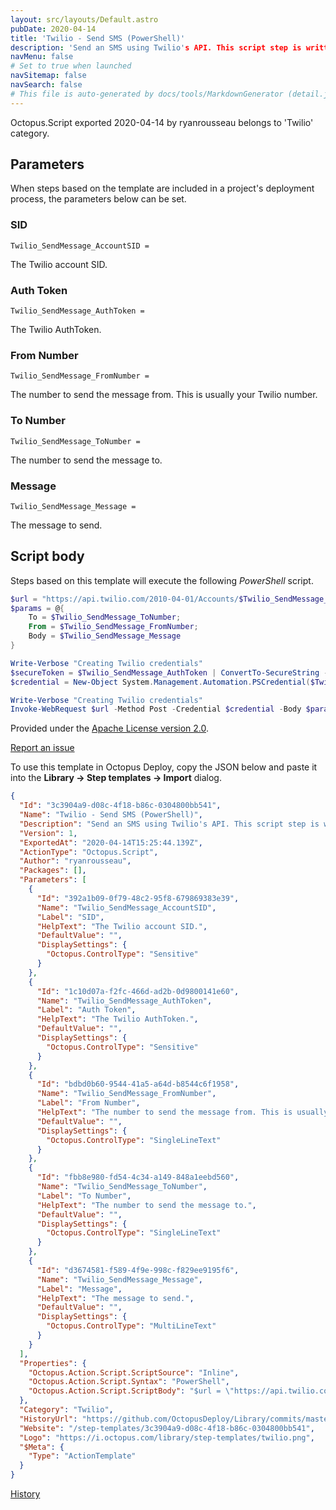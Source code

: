 ```yaml
---
layout: src/layouts/Default.astro
pubDate: 2020-04-14
title: 'Twilio - Send SMS (PowerShell)'
description: 'Send an SMS using Twilio's API. This script step is written in PowerShell.'
navMenu: false
# Set to true when launched
navSitemap: false
navSearch: false
# This file is auto-generated by docs/tools/MarkdownGenerator (detail.js)
---
```


Octopus.Script exported 2020-04-14 by ryanrousseau belongs to 'Twilio' category.

## Parameters

When steps based on the template are included in a project's deployment process, the parameters below can be set.


<div class="param">

### SID

`Twilio_SendMessage_AccountSID = `

The Twilio account SID.

</div>
        
<div class="param">

### Auth Token

`Twilio_SendMessage_AuthToken = `

The Twilio AuthToken.

</div>
        
<div class="param">

### From Number

`Twilio_SendMessage_FromNumber = `

The number to send the message from. This is usually your Twilio number.

</div>
        
<div class="param">

### To Number

`Twilio_SendMessage_ToNumber = `

The number to send the message to.

</div>
        
<div class="param">

### Message

`Twilio_SendMessage_Message = `

The message to send.

</div>
        

## Script body

Steps based on this template will execute the following *PowerShell* script.

```powershell
$url = "https://api.twilio.com/2010-04-01/Accounts/$Twilio_SendMessage_AccountSID/Messages.json"
$params = @{
    To = $Twilio_SendMessage_ToNumber;
    From = $Twilio_SendMessage_FromNumber;
    Body = $Twilio_SendMessage_Message
}

Write-Verbose "Creating Twilio credentials"
$secureToken = $Twilio_SendMessage_AuthToken | ConvertTo-SecureString -asPlainText -Force
$credential = New-Object System.Management.Automation.PSCredential($Twilio_SendMessage_AccountSID, $secureToken)

Write-Verbose "Creating Twilio credentials"
Invoke-WebRequest $url -Method Post -Credential $credential -Body $params -UseBasicParsing

```

Provided under the [Apache License version 2.0](https://github.com/OctopusDeploy/Library/blob/master/LICENSE.txt).

[Report an issue](https://github.com/OctopusDeploy/Library/issues/new?assignees=&labels=&projects=&template=bug-report.yml&title=Issue%20with%20Twilio%20-%20Send%20SMS%20(PowerShell)&step-template=Twilio%20-%20Send%20SMS%20(PowerShell))

<div class="get-json">

To use this template in Octopus Deploy, copy the JSON below and paste it into the **Library → Step templates → Import** dialog.

```json
{
  "Id": "3c3904a9-d08c-4f18-b86c-0304800bb541",
  "Name": "Twilio - Send SMS (PowerShell)",
  "Description": "Send an SMS using Twilio's API. This script step is written in PowerShell.",
  "Version": 1,
  "ExportedAt": "2020-04-14T15:25:44.139Z",
  "ActionType": "Octopus.Script",
  "Author": "ryanrousseau",
  "Packages": [],
  "Parameters": [
    {
      "Id": "392a1b09-0f79-48c2-95f8-679869383e39",
      "Name": "Twilio_SendMessage_AccountSID",
      "Label": "SID",
      "HelpText": "The Twilio account SID.",
      "DefaultValue": "",
      "DisplaySettings": {
        "Octopus.ControlType": "Sensitive"
      }
    },
    {
      "Id": "1c10d07a-f2fc-466d-ad2b-0d9800141e60",
      "Name": "Twilio_SendMessage_AuthToken",
      "Label": "Auth Token",
      "HelpText": "The Twilio AuthToken.",
      "DefaultValue": "",
      "DisplaySettings": {
        "Octopus.ControlType": "Sensitive"
      }
    },
    {
      "Id": "bdbd0b60-9544-41a5-a64d-b8544c6f1958",
      "Name": "Twilio_SendMessage_FromNumber",
      "Label": "From Number",
      "HelpText": "The number to send the message from. This is usually your Twilio number.",
      "DefaultValue": "",
      "DisplaySettings": {
        "Octopus.ControlType": "SingleLineText"
      }
    },
    {
      "Id": "fbb8e980-fd54-4c34-a149-848a1eebd560",
      "Name": "Twilio_SendMessage_ToNumber",
      "Label": "To Number",
      "HelpText": "The number to send the message to.",
      "DefaultValue": "",
      "DisplaySettings": {
        "Octopus.ControlType": "SingleLineText"
      }
    },
    {
      "Id": "d3674581-f589-4f9e-998c-f829ee9195f6",
      "Name": "Twilio_SendMessage_Message",
      "Label": "Message",
      "HelpText": "The message to send.",
      "DefaultValue": "",
      "DisplaySettings": {
        "Octopus.ControlType": "MultiLineText"
      }
    }
  ],
  "Properties": {
    "Octopus.Action.Script.ScriptSource": "Inline",
    "Octopus.Action.Script.Syntax": "PowerShell",
    "Octopus.Action.Script.ScriptBody": "$url = \"https://api.twilio.com/2010-04-01/Accounts/$Twilio_SendMessage_AccountSID/Messages.json\"\n$params = @{\n    To = $Twilio_SendMessage_ToNumber;\n    From = $Twilio_SendMessage_FromNumber;\n    Body = $Twilio_SendMessage_Message\n}\n\nWrite-Verbose \"Creating Twilio credentials\"\n$secureToken = $Twilio_SendMessage_AuthToken | ConvertTo-SecureString -asPlainText -Force\n$credential = New-Object System.Management.Automation.PSCredential($Twilio_SendMessage_AccountSID, $secureToken)\n\nWrite-Verbose \"Creating Twilio credentials\"\nInvoke-WebRequest $url -Method Post -Credential $credential -Body $params -UseBasicParsing\n"
  },
  "Category": "Twilio",
  "HistoryUrl": "https://github.com/OctopusDeploy/Library/commits/master/step-templates//opt/buildagent/work/75443764cd38076d/step-templates/twilio-send-sms-powershell.json",
  "Website": "/step-templates/3c3904a9-d08c-4f18-b86c-0304800bb541",
  "Logo": "https://i.octopus.com/library/step-templates/twilio.png",
  "$Meta": {
    "Type": "ActionTemplate"
  }
}
```

[History](https://github.com/OctopusDeploy/Library/commits/master/step-templates/https://github.com/OctopusDeploy/Library/commits/master/step-templates//opt/buildagent/work/75443764cd38076d/step-templates/twilio-send-sms-powershell.json)

</div>
